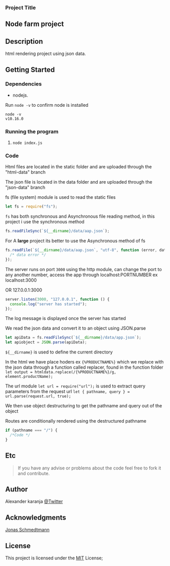 ### Project Title

## Node farm project

## Description

html rendering project using json data.

## Getting Started

### Dependencies

- nodejs.

Run `node -v` to confirm node is installed

```
node -v
v10.16.0
```

### Running the program

1.  `node index.js`

### Code

Html files are located in the static folder and are uploaded through the "html-data" branch

The json file is located in the data folder and are uploaded through the "json-data" branch

fs (file system) module is used to read the static files

```javascript
let fs = require("fs");
```

`fs` has both synchronous and Asynchronous file reading method, in this project i use the synchronous method

```javascript
fs.readFileSync(`${__dirname}/data/aap.json`);
```

For A **large** project its better to use the Asynchronous method of fs

```javascript
fs.readFile(`${__dirname}/data/aap.json`, "utf-8", function (error, data) {
  /* data error */
});
```

The server runs on port `3000` using the http module, can change the port to any another number, access the app through localhost:PORTNUMBER ex localhost:3000

OR 127.0.0.1:3000

```javascript
server.listen(3000, "127.0.0.1", function () {
  console.log("server has started");
});
```

The log message is displayed once the server has started

We read the json data and convert it to an object using JSON.parse

```javascript
let apiData = fs.readFileSync(`${__dirname}/data/app.json`);
let apiobject = JSON.parse(apiData);
```

`${__dirname}` is used to define the current directory

In the html we have place hoders ex `{%PRODUCTNAME%}` which we replace with the json data through a function called replacer, found in the function folder `let output = htmldata.replace(/{%PRODUCTNAME%}/g, element.productName);`

The url module `let url = require("url");` is used to extract query parameters from the request url `let { pathname, query } = url.parse(request.url, true);`

We then use object destructuring to get the pathname and query out of the object

Routes are conditionally rendered using the destructured pathname

```javascript
if (pathname === "/") {
  /*Code */
}
```

## Etc

> If you have any advise or problems about the code feel free to fork it and contribute.

## Author

Alexander karanja
[@Twitter](https://twitter.com/aknjoroge)

## Acknowledgments

[Jonas Schmedtmann](https://twitter.com/jonasschmedtman)

## License

This project is licensed under the [MIT](https://opensource.org/licenses/MIT) License;
